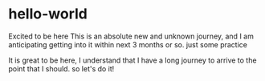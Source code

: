 # hello-world
Excited to be here
This is an absolute new and unknown journey, and I am anticipating getting into it within next 3 months or so.
just some practice

It is great to be here, I understand that I have a long journey to arrive to the point that I should. so let's do it!
